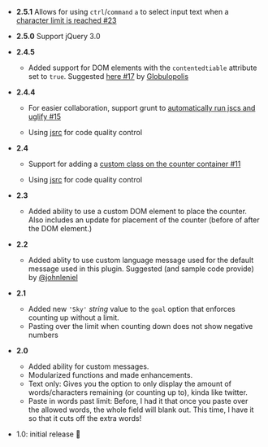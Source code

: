 *   **2.5.1** Allows for using `ctrl`/`command` `a` to select input text when a [character limit is reached #23](https://github.com/qwertypants/jQuery-Word-and-Character-Counter-Plugin/issues/23)
*   **2.5.0** Support jQuery 3.0
*   **2.4.5**
    *   Added support for DOM elements with the `contentedtiable` attribute set to `true`. Suggested [here #17](https://github.com/qwertypants/jQuery-Word-and-Character-Counter-Plugin/issues/17) by [Globulopolis](https://github.com/Globulopolis)
*   **2.4.4**
    *   For easier collaboration, support grunt to [automatically run jscs and uglify #15](https://github.com/qwertypants/jQuery-Word-and-Character-Counter-Plugin/pull/15)

    *   Using [jsrc](http://jscs.info/overview.html) for code quality control

*   **2.4**
    *   Support for adding a [custom class on the counter container #11](https://github.com/qwertypants/jQuery-Word-and-Character-Counter-Plugin/pull/11)

    *   Using [jsrc](http://jscs.info/overview.html) for code quality control

*   **2.3**
    *   Added ability to use a custom DOM element to place the counter. Also includes an update for placement of the counter (before of after the DOM element.)

*   **2.2**
    *   Added ablity to use custom language message used for the default message used in this plugin. Suggested (and sample code provide) by [@johnleniel](https://twitter.com/johnleniel)
*   **2.1**
    *   Added new `'Sky'` _string_ value to the `goal` option that enforces counting up without a limit.
    *   Pasting over the limit when counting down does not show negative numbers
*   **2.0**
    *   Added ability for custom messages.
    *   Modularized functions and made enhancements.
    *   Text only: Gives you the option to only display the amount of words/characters remaining (or counting up to), kinda like twitter.
    *   Paste in words past limit: Before, I had it that once you paste over the allowed words, the whole field will blank out. This time, I have it so that it cuts off the extra words!
*   1.0: initial release 🎂
